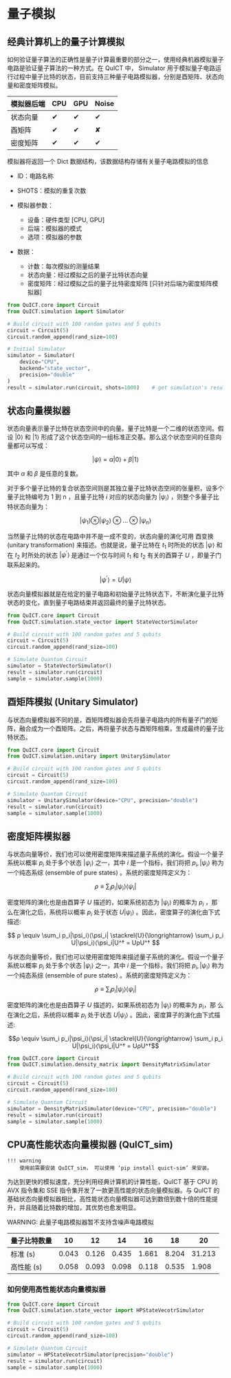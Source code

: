 # 量子模拟

## 经典计算机上的量子计算模拟

如何验证量子算法的正确性是量子计算最重要的部分之一，使用经典机器模拟量子电路是验证量子算法的一种方式。在 QuICT 中， Simulator 用于模拟量子电路运行过程中量子比特的状态，目前支持三种量子电路模拟器，分别是酉矩阵、状态向量和密度矩阵模拟。

|  模拟器后端   |   CPU   |   GPU   |    Noise   |
| ------      | ------- |  ------  |    ------    |
|   状态向量    |   &#10004;   |  &#10004;   |    &#10004;   |
|    酉矩阵     |   &#10004;   |  &#10004;   |    &#10008;   |
|   密度矩阵    |   &#10004;   |  &#10004;   |    &#10004;   |

模拟器将返回一个 Dict 数据结构，该数据结构存储有关量子电路模拟的信息

- ID：电路名称
- SHOTS：模拟的重复次数
  
- 模拟器参数：
    - 设备：硬件类型 [CPU, GPU]
    - 后端：模拟器的模式
    - 选项：模拟器的参数
  
- 数据：
    - 计数：每次模拟的测量结果
    - 状态向量：经过模拟之后的量子比特状态向量
    - 密度矩阵：经过模拟之后的量子比特密度矩阵 [只针对后端为密度矩阵模拟器]

``` python
from QuICT.core import Circuit
from QuICT.simulation import Simulator

# Build circuit with 100 random gates and 5 qubits
circuit = Circuit(5)
circuit.random_append(rand_size=100)

# Initial Simulator
simulator = Simulator(
    device="CPU",
    backend="state_vector",
    precision="double"
)
result = simulator.run(circuit, shots=1000)    # get simulation's result
```

## 状态向量模拟器

状态向量表示量子比特在状态空间中的向量。量子比特是一个二维的状态空间。假设 $|0⟩$ 和 $|1⟩$ 形成了这个状态空间的一组标准正交基。那么这个状态空间的任意向量都可以写成：

$$
|\psi⟩ = \alpha|0⟩ + \beta|1⟩
$$

其中 $\alpha$ 和 $\beta$ 是任意的复数。

对于多个量子比特的复合状态空间则是其独立量子比特状态空间的张量积，设多个量子比特编号为 1 到 n ，且量子比特 $i$ 对应的状态向量为 $|\psi_i⟩$ ，则整个多量子比特状态向量为：

$$
|\psi_1⟩ \otimes |\psi_2⟩ \otimes \dots \otimes |\psi_n⟩
$$

当然量子比特的状态在电路中并不是一成不变的，状态向量的演化可用 酉变换 (unitary transformation) 来描述。也就是说，量子比特在 $t_1$ 时所处的状态 $|\psi⟩$ 和在 $t_2$ 时所处的状态 $|\psi^′⟩$ 是通过一个仅与时间 $t_1$ 和 $t_2$ 有关的酉算子 $U$ ，即量子门联系起来的。

$$
|\psi^′⟩ = U|ψ⟩
$$

状态向量模拟器就是在给定的量子电路和初始量子比特状态下，不断演化量子比特状态的变化，直到量子电路结束并返回最终的量子比特状态。

```python
from QuICT.core import Circuit
from QuICT.simulation.state_vector import StateVectorSimulator

# Build circuit with 100 random gates and 5 qubits
circuit = Circuit(5)
circuit.random_append(rand_size=100)

# Simulate Quantum Circuit
simulator = StateVectorSimulator()
result = simulator.run(circuit)
sample = simulator.sample(1000)
```

## 酉矩阵模拟 (Unitary Simulator)

与状态向量模拟器不同的是，酉矩阵模拟器会先将量子电路内的所有量子门的矩阵，融合成为一个酉矩阵。之后，再将量子状态与酉矩阵相乘，生成最终的量子比特状态。

``` python
from QuICT.core import Circuit
from QuICT.simulation.unitary import UnitarySimulator

# Build circuit with 100 random gates and 5 qubits
circuit = Circuit(5)
circuit.random_append(rand_size=100)

# Simulate Quantum Circuit
simulator = UnitarySimulator(device="CPU", precision="double")
result = simulator.run(circuit)
sample = simulator.sample(1000)
```

## 密度矩阵模拟器

与状态向量等价，我们也可以使用密度矩阵来描述量子系统的演化。假设一个量子系统以概率 $p_i$ 处于多个状态 $|\psi_i⟩$ 之一，其中 $i$ 是一个指标，我们将把 ${p_i, |\psi_i⟩}$ 称为一个纯态系综 (ensemble of pure states) 。系统的密度矩阵定义为：

$$
ρ \equiv \sum_i p_i|\psi_i⟩⟨\psi_i|
$$

密度矩阵的演化也是由酉算子 $U$ 描述的，如果系统初态为 $|\psi_i⟩$ 的概率为 $p_i$ ，那 么在演化之后，系统将以概率 $p_i$ 处于状态 $U|\psi_i⟩$ 。因此，密度算子的演化由下式描述:

$$
ρ \equiv \sum_i p_i|\psi_i⟩⟨\psi_i| \stackrel{U}{\longrightarrow} \sum_i p_i U|\psi_i⟩⟨\psi_i|U^† = UρU^†
$$

与状态向量等价，我们也可以使用密度矩阵来描述量子系统的演化。假设一个量子系统以概率 $p_i$ 处于多个状态 $|\psi_i⟩$ 之一，其中 $i$ 是一个指标，我们将把 ${p_i, |\psi_i⟩}$ 称为一个纯态系综 (ensemble of pure states) 。系统的密度矩阵定义为：

$$ρ \equiv \sum_i p_i|\psi_i⟩⟨\psi_i|$$

密度矩阵的演化也是由酉算子 $U$ 描述的，如果系统初态为 $|\psi_i⟩$ 的概率为 $p_i$，那 么在演化之后，系统将以概率 $p_i$ 处于状态 $U|\psi_i⟩$ 。因此，密度算子的演化由下式描述:

$$ρ \equiv \sum_i p_i|\psi_i⟩⟨\psi_i| \stackrel{U}{\longrightarrow} \sum_i p_i U|\psi_i⟩⟨\psi_i|U^† = UρU^†$$

``` python
from QuICT.core import Circuit
from QuICT.simulation.density_matrix import DensityMatrixSimulator

# Build circuit with 100 random gates and 5 qubits
circuit = Circuit(5)
circuit.random_append(rand_size=100)

# Simulate Quantum Circuit
simulator = DensityMatrixSimulator(device="CPU", precision="double")
result = simulator.run(circuit)
sample = simulator.sample(1000)
```

## CPU高性能状态向量模拟器 (QuICT_sim)

    !!! warning
        使用前需要安装 QuICT_sim， 可以使用 ‘pip install quict-sim’ 来安装。

为达到更快的模拟速度，充分利用经典计算机的计算性能，QuICT 基于 CPU 的 AVX 指令集和 SSE 指令集开发了一款更高性能的状态向量模拟器。与 QuICT 的基础状态向量模拟器相比，高性能状态向量模拟器可达到数倍到数十倍的性能提升，并且随着比特数的增加，其优势也愈发明显。

WARNING: 此量子电路模拟器暂不支持含噪声电路模拟

|  量子比特数量   |   10   |   12   |    14   |   16   |   18   |    20   | 
| ------      | ------- |  ------  |  ------  | ------- |  ------  |  ------  |
|     标准 (s)    |   0.043   |  0.126   |    0.435   | 1.661  |  8.204  |  31.213 |
|    高性能 (s)    |   0.058   |  0.093   |   0.098   | 0.118  | 0.535 | 1.908 |


### 如何使用高性能状态向量模拟器
``` python
from QuICT.core import Circuit
from QuICT.simulation.state_vector import HPStateVecotrSimulator

# Build circuit with 100 random gates and 5 qubits
circuit = Circuit(5)
circuit.random_append(rand_size=100)

# Simulate Quantum Circuit
simulator = HPStateVecotrSimulator(precision="double")
result = simulator.run(circuit)
sample = simulator.sample(1000)
```
